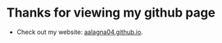 # Thanks for viewing my github page


* Check out my website: [aalagna04.github.io](https://aalagna04.github.io/).

